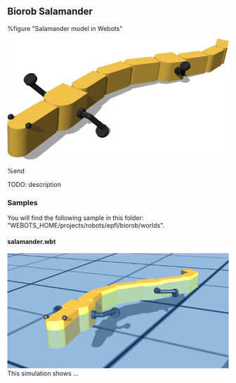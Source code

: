 ## Biorob Salamander

%figure "Salamander model in Webots"

![model.png](images/robots/salamander/model.png)

%end

TODO: description

### Samples

You will find the following sample in this folder: "WEBOTS\_HOME/projects/robots/epfl/biorob/worlds".

#### salamander.wbt

![salamander.wbt.png](images/robots/salamander/salamander.wbt.png) This simulation shows ...
